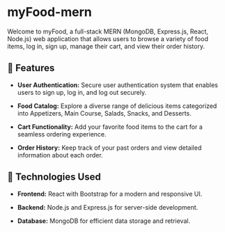 # myFood-mern

Welcome to myFood, a full-stack MERN (MongoDB, Express.js, React, Node.js) web application that allows users to browse a variety of food items, log in, sign up, manage their cart, and view their order history.

## 🌮 Features

- **User Authentication:** Secure user authentication system that enables users to sign up, log in, and log out securely.
  
- **Food Catalog:** Explore a diverse range of delicious items categorized into Appetizers, Main Course, Salads, Snacks, and Desserts.

- **Cart Functionality:** Add your favorite food items to the cart for a seamless ordering experience.

- **Order History:** Keep track of your past orders and view detailed information about each order.

## 🚀 Technologies Used

- **Frontend:** React with Bootstrap for a modern and responsive UI.

- **Backend:** Node.js and Express.js for server-side development.

- **Database:** MongoDB for efficient data storage and retrieval.

